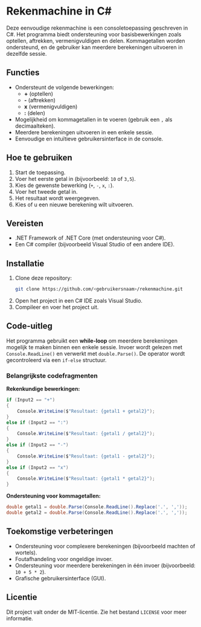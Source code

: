 # Rekenmachine in C#

Deze eenvoudige rekenmachine is een consoletoepassing geschreven in C#. Het programma biedt ondersteuning voor basisbewerkingen zoals optellen, aftrekken, vermenigvuldigen en delen. Kommagetallen worden ondersteund, en de gebruiker kan meerdere berekeningen uitvoeren in dezelfde sessie.

## Functies
- Ondersteunt de volgende bewerkingen:
  - **+** (optellen)
  - **-** (aftrekken)
  - **x** (vermenigvuldigen)
  - **:** (delen)
- Mogelijkheid om kommagetallen in te voeren (gebruik een `,` als decimaalteken).
- Meerdere berekeningen uitvoeren in een enkele sessie.
- Eenvoudige en intuïtieve gebruikersinterface in de console.

## Hoe te gebruiken
1. Start de toepassing.
2. Voer het eerste getal in (bijvoorbeeld: `10` of `3,5`).
3. Kies de gewenste bewerking (`+`, `-`, `x`, `:`).
4. Voer het tweede getal in.
5. Het resultaat wordt weergegeven.
6. Kies of u een nieuwe berekening wilt uitvoeren.

## Vereisten
- .NET Framework of .NET Core (met ondersteuning voor C#).
- Een C# compiler (bijvoorbeeld Visual Studio of een andere IDE).

## Installatie
1. Clone deze repository:
   ```bash
   git clone https://github.com/<gebruikersnaam>/rekenmachine.git
   ```
2. Open het project in een C# IDE zoals Visual Studio.
3. Compileer en voer het project uit.

## Code-uitleg
Het programma gebruikt een **while-loop** om meerdere berekeningen mogelijk te maken binnen een enkele sessie. Invoer wordt gelezen met `Console.ReadLine()` en verwerkt met `double.Parse()`. De operator wordt gecontroleerd via een `if-else` structuur.

### Belangrijkste codefragmenten
**Rekenkundige bewerkingen:**
```csharp
if (Input2 == "+")
{
    Console.WriteLine($"Resultaat: {getal1 + getal2}");
}
else if (Input2 == ":")
{
    Console.WriteLine($"Resultaat: {getal1 / getal2}");
}
else if (Input2 == "-")
{
    Console.WriteLine($"Resultaat: {getal1 - getal2}");
}
else if (Input2 == "x")
{
    Console.WriteLine($"Resultaat: {getal1 * getal2}");
}
```
**Ondersteuning voor kommagetallen:**
```csharp
double getal1 = double.Parse(Console.ReadLine().Replace('.', ','));
double getal2 = double.Parse(Console.ReadLine().Replace('.', ','));
```

## Toekomstige verbeteringen
- Ondersteuning voor complexere berekeningen (bijvoorbeeld machten of wortels).
- Foutafhandeling voor ongeldige invoer.
- Ondersteuning voor meerdere berekeningen in één invoer (bijvoorbeeld: `10 + 5 * 2`).
- Grafische gebruikersinterface (GUI).

## Licentie
Dit project valt onder de MIT-licentie. Zie het bestand `LICENSE` voor meer informatie.

